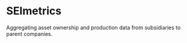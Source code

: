 # SEImetrics

Aggregating asset ownership and production data from subsidiaries to parent companies.
